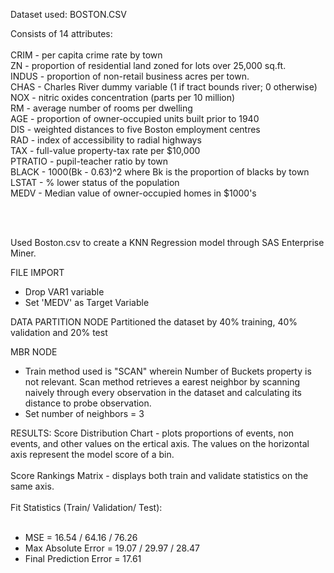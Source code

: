 Dataset used: BOSTON.CSV

Consists of 14 attributes:<br /><br />
CRIM - per capita crime rate by town<br />
ZN - proportion of residential land zoned for lots over 25,000 sq.ft.<br />
INDUS - proportion of non-retail business acres per town.<br />
CHAS - Charles River dummy variable (1 if tract bounds river; 0 otherwise)<br />
NOX - nitric oxides concentration (parts per 10 million)<br />
RM - average number of rooms per dwelling<br />
AGE - proportion of owner-occupied units built prior to 1940<br />
DIS - weighted distances to five Boston employment centres<br />
RAD - index of accessibility to radial highways<br />
TAX - full-value property-tax rate per $10,000<br />
PTRATIO - pupil-teacher ratio by town<br />
BLACK - 1000(Bk - 0.63)^2 where Bk is the proportion of blacks by town<br />
LSTAT - % lower status of the population<br />
MEDV - Median value of owner-occupied homes in $1000's<br />

<br /><br />

Used Boston.csv to create a KNN Regression model through SAS Enterprise Miner.


FILE IMPORT
- Drop VAR1 variable
- Set 'MEDV' as Target Variable

DATA PARTITION NODE
Partitioned the dataset by 40% training, 40% validation and 20% test

MBR NODE
- Train method used is "SCAN" wherein Number of Buckets property is not relevant. Scan method retrieves a earest neighbor by scanning naively through every observation in the dataset and calculating its distance to probe observation.
- Set number of neighbors = 3

RESULTS:
Score Distribution Chart - plots proportions of events, non events, and other values on the ertical axis. The values on the horizontal axis represent the model score of a bin.<br />
<br />
Score Rankings Matrix - displays both train and validate statistics on the same axis.<br /><br />
Fit Statistics (Train/ Validation/ Test):<br /><br />
- MSE = 16.54 / 64.16 / 76.26
- Max Absolute Error = 19.07 / 29.97 / 28.47
- Final Prediction Error = 17.61
